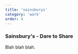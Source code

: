 ```yaml
---
title: 'sainsburys'
category: 'work'
order: 4
---
```


<h3>Sainsbury's - Dare to Share</h3>

Blah blah blah.

